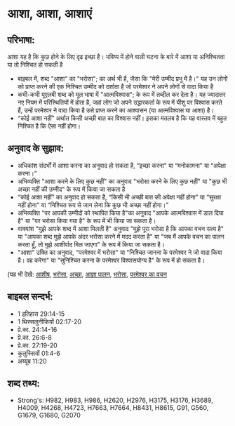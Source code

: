 # आशा, आशा, आशाएं #

## परिभाषा: ##

आशा यह है कि कुछ होने के लिए दृढ इच्छा है। 
भविष्य में होने वाली घटना के बारे में आशा या अनिश्चितता या तो निश्चित हो सकती है 

* बाइबल में, शब्द "आशा" का "भरोसा"; का अर्थ भी है, जैसा कि "मेरी उम्मीद प्रभु में है।"  यह उन लोगों को प्राप्त करने की एक निश्चित उम्मीद को दर्शाता है जो परमेश्वर ने अपने लोगों से वादा किया है 
* कभी-कभी यूएलबी शब्द को मूल भाषा में "आत्मविश्वास"; के रूप में तब्दील कर देता है। यह ज्यादातर नए नियम में परिस्थितियों में होता है, जहां लोग जो अपने उद्धारकर्ता के रूप में यीशु पर विश्वास करते हैं, उन्हें परमेश्वर ने वादा किया है उसे प्राप्त करने का आश्वासन (या आत्मविश्वास या आशा) है।
* “कोई आशा नहीं” अर्थात किसी अच्छी बात का विश्वास नहीं। इसका मतलब है कि यह वास्तव में बहुत निश्चित है कि ऐसा नहीं होगा।

## अनुवाद के सुझाव: ##

* अधिकांश संदर्भों में आशा करना का अनुवाद हो सकता है, “इच्छा करना” या “मनोकामना” या “अपेक्षा करना।”
* अभिव्यक्ति "आशा करने के लिए कुछ नहीं" का अनुवाद "भरोसा करने के लिए कुछ नहीं" या "कुछ भी अच्छा नहीं की उम्मीद" के रूप में किया जा सकता है
* “कोई आशा नहीं” का अनुवाद हो सकता है, “किसी भी अच्छी बात की अपेक्षा नहीं होना” या “सुरक्षा नहीं होना” या “निश्चित रूप से जान लेना कि कुछ भी अच्छा नहीं होगा।”
* अभिव्यक्ति "पर आपकी उम्मीदों को स्थापित किया है"का अनुवाद "आपके आत्मविश्वास में डाल दिया है" या "पर भरोसा किया गया है" के रूप में भी किया जा सकता है।
* वाक्यांश "मुझे आपके शब्द में आशा मिलती है" अनुवाद "मुझे पूरा भरोसा है कि आपका वचन सत्य है" या "आपका शब्द मुझे आपके अंदर भरोसा करने में मदद करता है" या "जब मैं आपके वचन का पालन करता हूँ, तो मुझे आशीर्वाद मिल जाएगा" के रूप में किया जा सकता है।
* "आशा" उक्ति का अनुवाद, "परमेश्वर में भरोसा" या "निश्चित जानना के परमेश्वर ने जो वादा किया है। वह करेगा" या "सुनिश्चित करना के परमेश्वर विश्वासयोग्य है" के रूप में हो सकता है।

(यह भी देखें: [आशीष](../bless.md), [भरोसा](../confidence.md), [अच्छा](../good.md), [आज्ञा पालन](../obey.md), [भरोसा](../trust.md), [परमेश्वर का वचन](../wordofgod.md)

## बाइबल सन्दर्भ: ##

* 1 इतिहास 29:14-15
* 1 थिस्सलुनीकियों 02:17-20
* प्रे.का. 24:14-16
* प्रे.का. 26:6-8
* प्रे.का. 27:19-20
* कुलुस्सियों 01:4-6
* अय्यूब 11:20

## शब्द तथ्य: ##

* Strong's: H982, H983, H986, H2620, H2976, H3175, H3176, H3689, H4009, H4268, H4723, H7663, H7664, H8431, H8615, G91, G560, G1679, G1680, G2070

